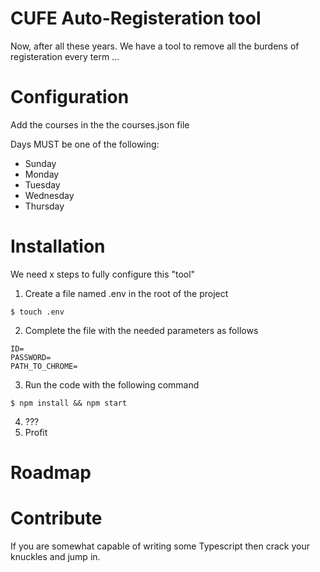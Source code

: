 # CUFE Auto-Registeration tool

Now, after all these years. We have a tool to remove all the burdens of registeration every term ...

# Configuration

Add the courses in the the courses.json file

Days MUST be one of the following:

- Sunday
- Monday
- Tuesday
- Wednesday
- Thursday

# Installation

We need x steps to fully configure this "tool"

1. Create a file named .env in the root of the project

```shell
$ touch .env
```

2. Complete the file with the needed parameters as follows

```env
ID=
PASSWORD=
PATH_TO_CHROME=
```

3. Run the code with the following command

```shell
$ npm install && npm start
```

4. ???
5. Profit

# Roadmap

# Contribute

If you are somewhat capable of writing some Typescript then crack your knuckles and jump in.
